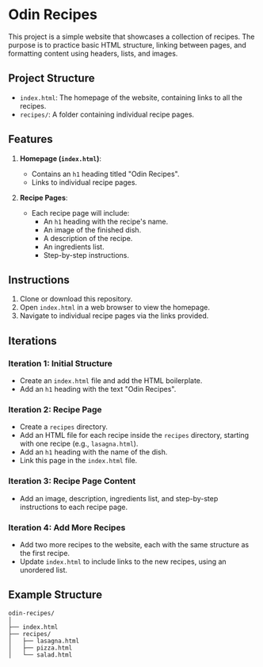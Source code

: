 # Odin Recipes

This project is a simple website that showcases a collection of recipes. The purpose is to practice basic HTML structure, linking between pages, and formatting content using headers, lists, and images.

## Project Structure

- `index.html`: The homepage of the website, containing links to all the recipes.
- `recipes/`: A folder containing individual recipe pages.

## Features

1. **Homepage (`index.html`)**:
    - Contains an `h1` heading titled "Odin Recipes".
    - Links to individual recipe pages.

2. **Recipe Pages**:
    - Each recipe page will include:
        - An `h1` heading with the recipe's name.
        - An image of the finished dish.
        - A description of the recipe.
        - An ingredients list.
        - Step-by-step instructions.

## Instructions

1. Clone or download this repository.
2. Open `index.html` in a web browser to view the homepage.
3. Navigate to individual recipe pages via the links provided.

## Iterations

### Iteration 1: Initial Structure
- Create an `index.html` file and add the HTML boilerplate.
- Add an `h1` heading with the text "Odin Recipes".

### Iteration 2: Recipe Page
- Create a `recipes` directory.
- Add an HTML file for each recipe inside the `recipes` directory, starting with one recipe (e.g., `lasagna.html`).
- Add an `h1` heading with the name of the dish.
- Link this page in the `index.html` file.

### Iteration 3: Recipe Page Content
- Add an image, description, ingredients list, and step-by-step instructions to each recipe page.

### Iteration 4: Add More Recipes
- Add two more recipes to the website, each with the same structure as the first recipe.
- Update `index.html` to include links to the new recipes, using an unordered list.

## Example Structure

```plaintext
odin-recipes/
│
├── index.html
├── recipes/
│   ├── lasagna.html
│   ├── pizza.html
│   └── salad.html
